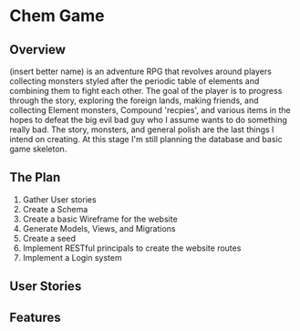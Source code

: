 # Chem Game

## Overview

(insert better name) is an adventure RPG that revolves around players collecting monsters styled after the periodic table of elements and combining them to fight each other.  The goal of the player is to progress through the story, exploring the foreign lands, making friends, and collecting Element monsters, Compound 'recpies', and various items in the hopes to defeat the big evil bad guy who I assume wants to do something really bad.  The story, monsters, and general polish are the last things I intend on creating.  At this stage I'm still planning the database and basic game skeleton.

## The Plan

1. Gather User stories
2. Create a Schema
3. Create a basic Wireframe for the website
4. Generate Models, Views, and Migrations
5. Create a seed
6. Implement RESTful principals to create the website routes
7. Implement a Login system

## User Stories




## Features

